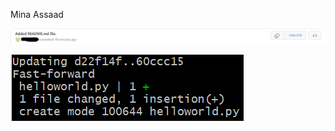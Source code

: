 Mina Assaad

![Alt text](images/Activity1.png?raw=true "Activity 1")

![Alt text](images/Activity2.png?raw=true "Activity 2")

